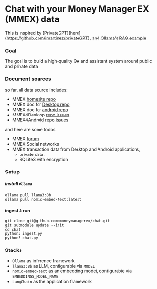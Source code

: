 # Chat with your Money Manager EX (MMEX) data
This is inspired by [PrivateGPT](here](https://github.com/imartinez/privateGPT), and [Ollama](https://ollama.com/)'s [RAG example](https://github.com/ollama/ollama/edit/main/examples/langchain-python-rag-privategpt)

### Goal
The goal is to build a high-quality QA and assistant system around public and private data

### Document sources
so far, all data source includes:
* MMEX [homesite repo](https://github.com/moneymanagerex/moneymanagerex.github.io)
* MMEX doc for [Desktop repo](https://github.com/moneymanagerex/moneymanagerex)
* MMEX doc for [android repo](https://github.com/moneymanagerex/android-money-manager-ex)
* MMEX4Desktop [repo issues](https://github.com/moneymanagerex/moneymanagerex/issues?q=is%3Aissue+is%3Aclosed)
* MMEX4Android [repo issues](https://github.com/moneymanagerex/android-money-manager-ex/issues?q=is%3Aissue+is%3Aclosed)
  
and here are some todos
* MMEX [forum](https://forum.moneymanagerex.org/)
* MMEX Social networks
* MMEX transaction data from Desktop and Android applications,
  - private data.
  - SQLite3 with encryption 

### Setup

##### install `Ollama`

```
ollama pull llama3:8b
ollama pull nomic-embed-text:latest
```

#### ingest & run
```
git clone git@github.com:moneymanagerex/chat.git
git submodule update --init
cd chat
python3 ingest.py
python3 chat.py
```


### Stacks 
* `Ollama` as inference framework
* `llama3:8b` as LLM, configurable via `MODEL`
* `nomic-embed-text` as an embedding model, configurable via `EMBEDDINGS_MODEL_NAME`
* `LangChain` as the application framework 
